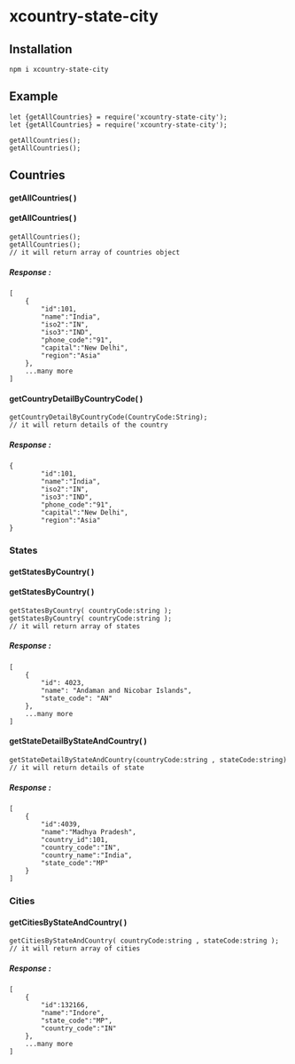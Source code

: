 # xcountry-state-city

## Installation
```
npm i xcountry-state-city
```

## Example
```
let {getAllCountries} = require('xcountry-state-city');
let {getAllCountries} = require('xcountry-state-city');

getAllCountries();
getAllCountries();
```

## Countries
#### getAllCountries( )
#### getAllCountries( )
```
getAllCountries();
getAllCountries();
// it will return array of countries object
```

##### Response :
```
[
    {
        "id":101,
        "name":"India",
        "iso2":"IN",
        "iso3":"IND",
        "phone_code":"91",
        "capital":"New Delhi",
        "region":"Asia"
    },
    ...many more
]
```

#### getCountryDetailByCountryCode( )
```
getCountryDetailByCountryCode(CountryCode:String);
// it will return details of the country
```

##### Response :
```
{
        "id":101,
        "name":"India",
        "iso2":"IN",
        "iso3":"IND",
        "phone_code":"91",
        "capital":"New Delhi",
        "region":"Asia"
}
```

### States
#### getStatesByCountry( )
#### getStatesByCountry( )
```
getStatesByCountry( countryCode:string );
getStatesByCountry( countryCode:string );
// it will return array of states
```

##### Response :
```
[
    {
        "id": 4023,
        "name": "Andaman and Nicobar Islands",
        "state_code": "AN"
    },
    ...many more
]
```

#### getStateDetailByStateAndCountry( )
```
getStateDetailByStateAndCountry(countryCode:string , stateCode:string)
// it will return details of state
```

##### Response :
```
[
    {
        "id":4039,
        "name":"Madhya Pradesh",
        "country_id":101,
        "country_code":"IN",
        "country_name":"India",
        "state_code":"MP"
    }
]
```
### Cities
#### getCitiesByStateAndCountry( )
```
getCitiesByStateAndCountry( countryCode:string , stateCode:string );
// it will return array of cities
```
##### Response :
```
[
    {
        "id":132166,
        "name":"Indore",
        "state_code":"MP",
        "country_code":"IN"
    },
    ...many more
]
```